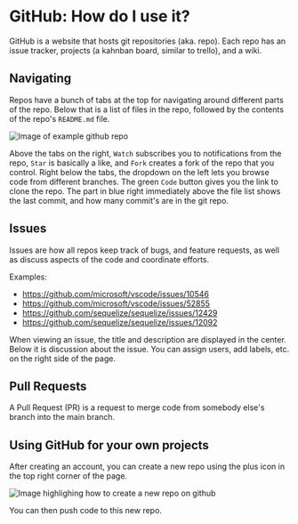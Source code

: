 # GitHub: How do I use it?

GitHub is a website that hosts git repositories (aka. repo). Each repo has an issue tracker, projects (a kahnban board, similar to trello), and a wiki.

## Navigating

Repos have a bunch of tabs at the top for navigating around different parts of the repo. Below that is a list of files in the repo, followed by the contents of the repo's `README.md` file.

![Image of example github repo](guides/github/example-repo.png)

Above the tabs on the right, `Watch` subscribes you to notifications from the repo, `Star` is basically a like, and `Fork` creates a fork of the repo that you control. Right below the tabs, the dropdown on the left lets you browse code from different branches. The green `Code` button gives you the link to clone the repo. The part in blue right immediately above the file list shows the last commit, and how many commit's are in the git repo.

## Issues

Issues are how all repos keep track of bugs, and feature requests, as well as discuss aspects of the code and coordinate efforts.

Examples:
- https://github.com/microsoft/vscode/issues/10546
- https://github.com/microsoft/vscode/issues/52855
- https://github.com/sequelize/sequelize/issues/12429
- https://github.com/sequelize/sequelize/issues/12092

When viewing an issue, the title and description are displayed in the center. Below it is discussion about the issue. You can assign users, add labels, etc. on the right side of the page.

## Pull Requests

A Pull Request (PR) is a request to merge code from somebody else's branch into the main branch.

## Using GitHub for your own projects

After creating an account, you can create a new repo using the plus icon in the top right corner of the page.

![Image highlighing how to create a new repo on github](guides/github/new-repo.png)

You can then push code to this new repo.
